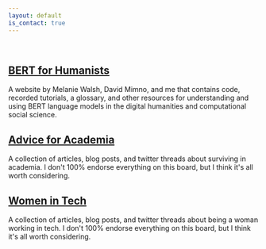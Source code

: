 ```yaml
---
layout: default
is_contact: true
---
```


<br>

## [BERT for Humanists](https://melaniewalsh.github.io/BERT-for-Humanists/)
A website by Melanie Walsh, David Mimno, and me that contains code, recorded tutorials, a glossary, and other resources for understanding and using BERT language models in the digital humanities and computational social science.

## [Advice for Academia](https://www.are.na/maria-antoniak/advice-for-academia)
A collection of articles, blog posts, and twitter threads about surviving in academia. I don't 100% endorse everything on this board, but I think it's all worth considering.

## [Women in Tech](https://www.are.na/maria-antoniak/women-in-tech-7xspfg15cag)
A collection of articles, blog posts, and twitter threads about being a woman working in tech. I don't 100% endorse everything on this board, but I think it's all worth considering.


<br>
